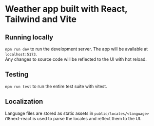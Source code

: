 # Weather app built with React, Tailwind and Vite

## Running locally
`npm run dev` to run the development server. The app will be available at `localhost:5173`.  
Any changes to source code will be reflected to the UI with hot reload.

## Testing
`npm run test` to run the entire test suite with vitest.

## Localization
Language files are stored as static assets in `public/locales/<language>`  
i18next-react is used to parse the locales and reflect them to the UI.